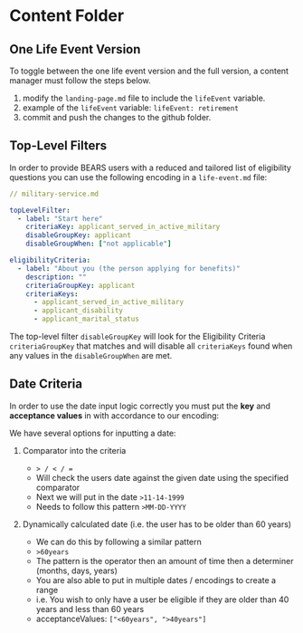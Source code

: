 # Content Folder

## One Life Event Version  
To toggle between the one life event version and the full version, a content manager must follow the steps below.  
1. modify the `landing-page.md` file to include the `lifeEvent` variable.  
2. example of the `lifeEvent` variable:  `lifeEvent: retirement`  
3. commit and push the changes to the github folder.

## Top-Level Filters

In order to provide BEARS users with a reduced and tailored list of eligibility questions you can use the following encoding in a `life-event.md` file:

```yaml
// military-service.md

topLevelFilter:
  - label: "Start here"
    criteriaKey: applicant_served_in_active_military
    disableGroupKey: applicant
    disableGroupWhen: ["not applicable"]

eligibilityCriteria:
  - label: "About you (the person applying for benefits)"
    description: ""
    criteriaGroupKey: applicant
    criteriaKeys:
      - applicant_served_in_active_military
      - applicant_disability
      - applicant_marital_status
```

The top-level filter `disableGroupKey` will look for the Eligibility Criteria `criteriaGroupKey` that matches and will disable all `criteriaKeys` found when any values in the `disableGroupWhen` are met.

## Date Criteria

In order to use the date input logic correctly you must put the **key** and **acceptance values** in with accordance to our encoding:

We have several options for inputting a date:

1. Comparator into the criteria

   - `> / < / =`
   - Will check the users date against the given date using the specified comparator
   - Next we will put in the date `>11-14-1999`
   - Needs to follow this pattern `>MM-DD-YYYY`

2. Dynamically calculated date (i.e. the user has to be older than 60 years)

   - We can do this by following a similar pattern
   - `>60years`
   - The pattern is the operator then an amount of time then a determiner (months, days, years)
   - You are also able to put in multiple dates / encodings to create a range
   - i.e. You wish to only have a user be eligible if they are older than 40 years and less than 60 years
   - acceptanceValues: `["<60years", ">40years"]`
